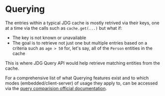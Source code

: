 # Querying

The entries within a typical JDG cache is mostly retrived via their keys, one at a time via the calls such as `cache.get(...)` but what if:
* The key is not known or unavailable
* The goal is to retrieve not just one but multiple entries based on a criteria such as `age > 50`  for, let's say, all of the `Person` entities in the cache

This is where JDG Query API would help retrieve matching entities from the cache. 

For a comprehensive list of what Querying features exist and to which modes (embedded/client-server) of usage they apply to, can be accessed via the [query comparision official documentation](https://access.redhat.com/documentation/en-us/red_hat_jboss_data_grid/7.2/html-single/developer_guide/#querying_comparison).